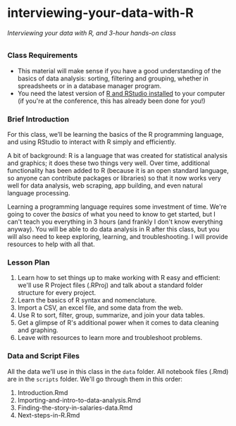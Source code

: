 # interviewing-your-data-with-R
###### _Interviewing your data with R, and 3-hour hands-on class_

### Class Requirements
- This material will make sense if you have a good understanding of the basics of data analysis: sorting, filtering and grouping, whether in spreadsheets or in a database manager program.
- You need the latest version of [R and RStudio installed](https://docs.google.com/document/d/1W7WIIW9UyqOec7rU36EsQqrRvgLJGRf3_dwTcy4YvJM/edit?usp=sharing) to your computer (if you're at the conference, this has already been done for you!)

### Brief Introduction
For this class, we’ll be learning the basics of the R programming language, and using RStudio to interact with R simply and efficiently. 

A bit of background: R is a language that was created for statistical analysis and graphics; it does these two things very well. Over time, additional functionality has been added to R (because it is an open standard language, so anyone can contribute packages or libraries) so that it now works very well for data analysis, web scraping, app building, and even natural language processing. 

Learning a programming language requires some investment of time. We're going to cover the _basics_ of what you need to know to get started, but I can't teach you everything in 3 hours (and frankly I don't know everything anyway). You will be able to do data analysis in R after this class, but you will also need to keep exploring, learning, and troubleshooting. I will provide resources to help with all that. 

### Lesson Plan
1. Learn how to set things up to make working with R easy and efficient: we'll use R Project files (.RProj) and talk about a standard folder structure for every project.
2. Learn the basics of R syntax and nomenclature.
3. Import a CSV, an excel file, and some data from the web.
4. Use R to sort, filter, group, summarize, and join your data tables. 
5. Get a glimpse of R's additional power when it comes to data cleaning and graphing. 
6. Leave with resources to learn more and troubleshoot problems.

### Data and Script Files
All the data we'll use in this class in the `data` folder. All notebook files (.Rmd) are in the `scripts` folder. We'll go through them in this order: 

1. Introduction.Rmd
2. Importing-and-intro-to-data-analysis.Rmd
3. Finding-the-story-in-salaries-data.Rmd
4. Next-steps-in-R.Rmd